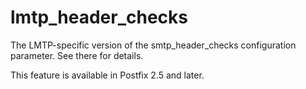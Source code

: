# lmtp_header_checks 

 The LMTP-specific version of the smtp_header_checks configuration
parameter. See there for details. 

 This feature is available in Postfix 2.5 and later. 


